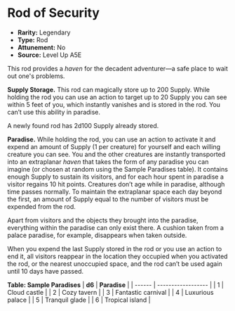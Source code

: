 
# Rod of Security

* **Rarity:** Legendary
* **Type:** Rod
* **Attunement:** No
* **Source:** Level Up A5E


This rod provides a _haven_  for the decadent adventurer—a safe place to wait out one's problems.

**Supply Storage.** This rod can magically store up to 200 Supply. While holding the rod you can use an action to target up to 20 Supply you can see within 5 feet of you, which instantly vanishes and is stored in the rod. You can’t use this ability in paradise.

A newly found rod has 2d100 Supply already stored.

**Paradise.** While holding the rod, you can use an action to activate it and expend an amount of Supply (1 per creature) for yourself and each willing creature you can see. You and the other creatures are instantly transported into an extraplanar _haven_  that takes the form of any paradise you can imagine (or chosen at random using the Sample Paradises table). It contains enough Supply to sustain its visitors, and for each hour spent in paradise a visitor regains 10 hit points. Creatures don’t age while in paradise, although time passes normally. To maintain the extraplanar space each day beyond the first, an amount of Supply equal to the number of visitors must be expended from the rod.

Apart from visitors and the objects they brought into the paradise, everything within the paradise can only exist there. A cushion taken from a palace paradise, for example, disappears when taken outside.

When you expend the last Supply stored in the rod or you use an action to end it, all visitors reappear in the location they occupied when you activated the rod, or the nearest unoccupied space, and the rod can’t be used again until 10 days have passed.

__**Table: Sample Paradises**__
| **d6** | **Paradise**       |
| ------ | ------------------ |
| 1      | Cloud castle       |
| 2      | Cozy tavern        |
| 3      | Fantastic carnival |
| 4      | Luxurious palace   |
| 5      | Tranquil glade     |
| 6      | Tropical island    |
